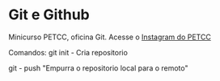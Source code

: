 # Git e Github

Minicurso PETCC, oficina Git.
Acesse o [Instagram do PETCC](https://www.instagram.com/petccuern)

Comandos:
git init - Cria repositorio

git - push "Empurra o repositorio local para o remoto"
